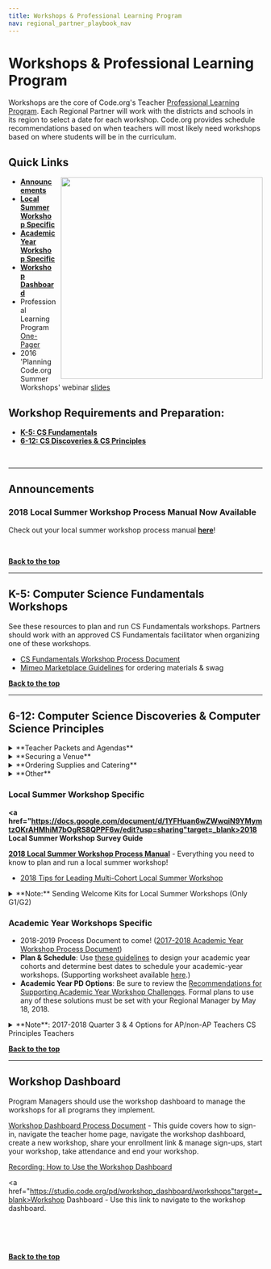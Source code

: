 ```yaml
---
title: Workshops & Professional Learning Program
nav: regional_partner_playbook_nav
---
```

<meta name="robots" content="noindex">

<a id="top"></a>

# Workshops & Professional Learning Program

Workshops are the core of Code.org's Teacher [Professional Learning Program](https://code.org/educate/professional-learning-2018).  Each Regional Partner will work with the districts and schools in its region to select a date for each workshop. Code.org provides schedule recommendations based on when teachers will most likely need workshops based on where students will be in the curriculum.   

## Quick Links

<img style="float: right; margin-left: 10px; width: 400px" src="/images/pd-2014-15.png"/>

- **[Announcements](#announce)**
- **[Local Summer Workshop Specific](#local)**
- **[Academic Year Workshop Specific](#academic)**
- **[Workshop Dashboard](#dashboard)**
- Professional Learning Program [One-Pager](https://code.org/files/PLProgramsOverview_1-Pager.pdf)
- 2016 'Planning Code.org Summer Workshops' webinar [slides](https://docs.google.com/presentation/d/1zFiNhlHqk6Gldzpbyc_MbgA0ovTswa4cns0AfT8jdAc/edit#slide=id.gdebb9aea3_0_101)

## Workshop Requirements and Preparation:

- **[K-5: CS Fundamentals](#csf)**<br/>
- **[6-12: CS Discoveries & CS Principles](#csp)**<br/>




<br/>



________________
<a id="announce"></a>

## Announcements

<a id="summer"></a>
### 2018 Local Summer Workshop Process Manual Now Available

Check out your local summer workshop process manual **<a href="https://docs.google.com/document/d/1FQV4RD8egjVv5WUTaAlGDIt-vrmSHcsotAYiUrHw_Gs/edit" target=_blank>here</a>**!

<br/>


[**Back to the top**](#top)
<br/>

________________
<a id="csf"></a>

## **K-5: Computer Science Fundamentals Workshops**

See these resources to plan and run CS Fundamentals workshops. Partners should work with an approved CS Fundamentals facilitator when organizing one of these workshops.

- <a href="https://docs.google.com/document/d/1oRjTXIu12XF2dR9G6qfo7VfBeNn0GPrUPF_s4Pk3Ckg/edit#" target=_blank>CS Fundamentals Workshop Process Document</a> 
- <a href="https://docs.google.com/document/d/1E3-0OajPte60A4IFovfmO0W7zRufDwJ7n-SHZCeSK_8/edit" target=_blank>Mimeo Marketplace Guidelines</a> for ordering materials & swag

[**Back to the top**](#top)
<br/>

________________
<a id="csp"></a>

## **6-12: Computer Science Discoveries & Computer Science Principles**

<details>
  <summary>**Teacher Packets and Agendas**</summary>
  <p>
  <br/>
Please look at the agendas for each academic year workshop - shared with facilitators at the following links.  Pay particular attention to the "Supplies" portion of the agenda that the facilitator will need from regional partners to run a successful workshop. 

- **[CS Discoveries](https://curriculum.code.org/plcsd/)**: See Workshop Agendas section halfway down the page
- **[CS Principles](https://curriculum.code.org/plcsp/)**: See Workshop Agendas section halfway down the page
</p>
</details>

<details>
  <summary>**Securing a Venue**</summary>
  <p>
These guidelines explain the type of space your facilitators need to run a successful workshop and provide important tips to consider for logistics and teacher experience.  <br/>

| |Requirements and Suggestions|
|:-----|:-----------|
|**Location**|**Ask yourself these questions when searching for the ideal location for your workshop.**<br/> - Central location: Is the location central to the spread of teachers attending? <br/>- Catering: Are there several options to order from within 20 miles? Is there an internal or preferred caterer for the venue?<br/> - Parking: Does parking cost anything? Will teachers need parking passes? Is the lot close to an entrance? *Tip: teachers are more likely to show up to the workshop when parking is free.* <br/> - Access: Will there be someone from the venue there to open the building, help with getting supplies to your room(s), and be available to help with technology as needed during the workshop?|
|**Rooms and <br/>Set Up**|Reservation time: <br/> Every workshop requires 6 hours of content. Add breakfast/registration, lunch and any additional things you want to do with teachers as time on top of that.<br/> <br/> Rooms Needed:<br/>- One room for entire group<br/>- Breakout room to set up catering and for eating. Hallway space also works. We want to avoid interrupting the session by setting up food in the room.<br/>- Wall space for hanging poster sized paper with Blue painter's tape<br/><br/>Seating<br/>- Pods of 4 people for the size of the group. We recommend 8 pods.|  
|**Technology <br/>Requirements**| - Projector and screen<br/> - Power outlets and extension cords<br/> - Wifi that can support access by all participants (4 MB/s minimum, 8 MB/s is ideal.)<br/> |
|**Logistical and Facilitator One Pager Information**|- Physical Address of Workshop<br/>- Address to ship supplies (If needed)<br/> - Map of the Campus and/or building to help teachers find the room. Driving instructions should be provded to teachers. This can be done via Google Maps or Bing Maps.<br/> - Wifi strength, name and password. All participants will need to be on the network at the same time with no lag.<br/> - Arrangments for Access: You should make arrangements with your venue contact to give you access to the building and help you locate supplies.|
<br/>
</p>
</details>

<details>
  <summary>**Ordering Supplies and Catering**</summary>
  <p>
  <br/>
**Ordering Supplies**<br/>
Supplies for your Local Summer Workshop should be ordered through Mimeo at least 3 weeks prior to your workshop.

For the academic year workshops, you will place one order 3 weeks prior to your first workshop. This shipment will include a full year's worth of supplies to cover all the workshops during the academic year.

**Catering** <br/>
For multi-day events like summer workshops, provide a heartier breakfast to get teachers through the day, ideally breakfast sandwiches or a hot buffet, with juice and coffee service. In addition, the lunch option should vary from day to day.<br/>

Always accommodate vegetarian needs, roughly ⅓ of the order. In communications to teachers and workshop attendees ask that if they have special dietary restrictions that they plan accordingly. It’s very difficult to plan for every need, and is often more expensive.<br/><br/>
</p>
</details>

<details>
  <summary>**Other**</summary>
  <p>
  <br/>

- **[Survey Report Process](https://docs.google.com/document/d/1nC9wEPnTkYO6tzZM6QIHnVzSSNySEVykIFlADdS_xEM/edit)** - How to navigate to and view the surveys sent at the end of a workshop.
- **Automated Emails**: Teachers attending your workshop will receive automated emails 10 days and 3 days prior to attending the workshop. You can see a copy of these emails in your workshop process documents.
</p>
</details>

<a id="local"></a>

### Local Summer Workshop Specific

**<a href="https://docs.google.com/document/d/1YFHuan6wZWwqiN9YMymtzOKrAHMhiM7bOgRS8QPPF6w/edit?usp=sharing"target=_blank>2018 Local Summer Workshop Survey Guide</a>**

**<a href="https://docs.google.com/document/d/1FQV4RD8egjVv5WUTaAlGDIt-vrmSHcsotAYiUrHw_Gs/edit" target=_blank>2018 Local Summer Workshop Process Manual</a>** - Everything you need to know to plan and run a local summer workshop!
- <a href="https://docs.google.com/document/d/1E7_D2skkgfa3wRoNk_NO3VEUDB9vDuPzmnhZ81A8Qss/edit#heading=h.35jd6ttbmrgb" target=_blank>2018 Tips for Leading Multi-Cohort Local Summer Workshop</a>

<details>
	<summary>**Note:** Sending Welcome Kits for Local Summer Workshops (Only G1/G2)</summary>
		<p>
Code.org has prepared a digital **Welcome Kit** for each teacher accepted into a Code.org 6-12 Professional Learning Program. Since teachers are receiving all communications directly from you, their Regional Partner, we’d like for you to send them their Welcome Kits after they register for your local summer workshop. 

The Welcome Kits are an opportunity for teachers to learn more about the course and Professional Learning Program, as well as tips and tools to help spread the word about their course to students, fellow educators, and school administrators. 

**Who sends the Welcome Kits?**

All partners who are hosting their own local summer workshops are responsible for sending Welcome Kits to teachers accepted into their cohort. 


**When should I send the Welcome Kits?**

You should send out the welcome kit to a teacher only after they have accepted their spot in the program and registered for their local summer workshop. You do not need to send them out with your accept messages! You can send them out one at a time as teachers register, or you can send them out in batches. Sending them out sooner, rather than later, after the teacher confirms their seat, is recommended. This allows the teachers to have maximum time to utilize the resources provided. 


**Where can I find the Welcome Kits?**

The Welcome Kits are located in our shared Google Drive, in the <a href="https://drive.google.com/drive/folders/1DFzRglfRbCghxABHWzv1fstwCwIJwy3d" target=_blank>2018 Welcome Kits folder</a>. Be sure to make a copy of the kit for your own use before sending!

- <a href="https://drive.google.com/drive/folders/10-AvYrdev19YUd9vJujMmay1jgp0N2UQ" target=_blank>2018 CS Discoveries Teacher Welcome Kit</a>
- <a href="https://drive.google.com/drive/folders/1sRs25CdbJa0FrbJH61LfYYBhaJyAIV93" target=_blank>2018 CS Principles Teacher Welcome Kit</a>


**What do I need to do before sending the Welcome Kits?**

1. Read through the CS Discoveries Teacher Welcome Letter and the CS Principles Teacher Welcome Letters. This will give you an overview of what is included in the Welcome Kit. 

2. Make a copy of the 2018 CS Discoveries Teacher Welcome Kit and the 2018 CS Principles Teacher Welcome Kit for your own use. 

3. Customize the CS Discoveries and CS Principles Teacher and Administrator Welcome Letters with your organization's name and information. Save them as PDFs. 

4. You can also choose to add additional resources for teachers. If so, you should list these added resources in the Teacher Welcome Letters. 

5. Decide how you are going to send them. For example, you could combine all the resources into a single PDF. (Be sure to include any resources that you might have chosen to add in this combined PDF). We recommend combining the resources into a single PDF for ease of sending. 

6. Send the welcome kit to your teachers!
</p>
</details>

<a id="academic"></a>


### Academic Year Workshops Specific

- 2018-2019 Process Document to come! ([2017-2018 Academic Year Workshop Process Document](https://docs.google.com/document/d/1lI8E7IE0MOYktAPsmssb6vRVI5--s_5zK8OkUAcw158/edit?disco=AAAAA_lL-1o&ts=59833f89))
- **Plan & Schedule**: Use <a href="https://docs.google.com/presentation/d/1wrwpbY3qpeyRBuh8FMyqg106P_zVzLYwZ-r6EyApNA8/edit#slide=id.g31297c2138_0_2" target=_blank>these guidelines</a> to design your academic year cohorts and determine best dates to schedule your academic-year workshops. (Supporting worksheet available <a href="https://docs.google.com/document/d/1Si2OH4TunUTYK5qX5Ht0qGMGKtk75QrDhWyus7YdPgU/edit#heading=h.qvu3qthzi6uv" target=_blank>here</a>.)
- **Academic Year PD Options**: Be sure to review the [Recommendations for Supporting Academic Year Workshop Challenges](https://docs.google.com/document/d/1gSCtI19On4slBun5EsiYcRXs6_P7K0dkk25_mMqvVmg/edit#). Formal plans to use any of these solutions must be set with your Regional Manager by May 18, 2018.

<details>
	<summary>**Note**: 2017-2018 Quarter 3 & 4 Options for AP/non-AP Teachers CS Principles Teachers</summary>
		<p>
Content about the Advancement Placement (AP) exam is the focus of the second half of the Quarter 3 and Quarter 4 CS Principles workshop. Many of you have cohorts that are mixed, ie. AP teachers and non-AP teachers. It can be challenging for facilitators to address the needs of both groups of teachers at the same time.

Based on your particular cohort and workshop training environment, here are a few options for you to consider if you have a mixed cohort. We suggest checking with your facilitators before making changes.

- Option 1: “Do Nothing” - this means that some of the afternoon content will be less relevant and engaging for some teachers.
-  Option 2: “Two Rooms” - if you have the option logistically, you can split the workshop into two rooms for the afternoon, with one facilitator in each room. If you choose this option your facilitators need to be willing to spend extra time preparing for a sessions outside the normal workshop agenda. Please check that they are willing to make that extra time commitment before choosing this option.
-  Option 3: “Go Home After Lunch” - if the majority of your cohort is AP, you could give the non-AP group the option to go home after lunch. This won’t affect your workshop attendance minimums for payment. If you use this option, we would recommend talking to your facilitators to see if they would be willing to host dedicated office hours for the non-AP group. 

</p>
</details>


[**Back to the top**](#top)
<br/>


________________
<a id="dashboard"></a>

## **Workshop Dashboard**
Program Managers should use the workshop dashboard to manage the workshops for all programs they implement. 

<a href="https://docs.google.com/document/d/1FEkjohxBfOkoSjPC0C3EvXztEf-kcocN8uk16WI2tlo/edit" target=_blank>Workshop Dashboard Process Document</a> - This guide covers how to sign-in, navigate the teacher home page, navigate the workshop dashboard, create a new workshop, share your enrollment link & manage sign-ups, start your workshop, take attendance and end your workshop.

[Recording: How to Use the Workshop Dashboard](http://videos.code.org/plp/workshop-dashboard.mp4)

<a href="https://studio.code.org/pd/workshop_dashboard/workshops"target=_blank>Workshop Dashboard</a> - Use this link to navigate to the workshop dashboard.
<br/><br/>

<br/><br/>

[**Back to the top**](#top)

